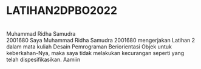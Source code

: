 # LATIHAN2DPBO2022
<br>
Muhammad Ridha Samudra
<br>
2001680
Saya Muhammad Ridha Samudra 2001680 mengerjakan Latihan 2 dalam mata kuliah Desain Pemrograman Beriorientasi Objek
untuk keberkahan-Nya, maka saya tidak melakukan kecurangan seperti yang telah dispesifikasikan. Aamiin
